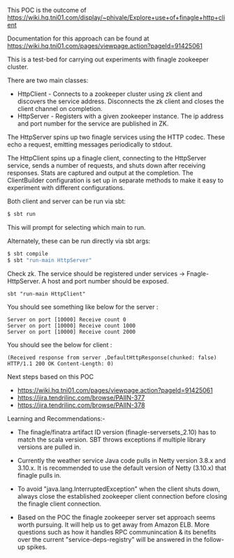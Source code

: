 This POC is the outcome of https://wiki.hq.tni01.com/display/~phivale/Explore+use+of+finagle+http+client

Documentation for this approach can be found at https://wiki.hq.tni01.com/pages/viewpage.action?pageId=91425061

This is a test-bed for carrying out experiments with finagle zookeeper cluster.

There are two main classes:
* HttpClient - Connects to a zookeeper cluster using zk client and discovers the service address. Disconnects the zk client and closes the client channel on completion.
* HttpServer - Registers with a given zookeeper instance. The ip address and port number for the service are published in ZK.

The HttpServer spins up two finagle services using the HTTP codec. These echo a request, emitting messages periodically to stdout.

The HttpClient spins up a finagle client, connecting to the HttpServer service, sends a number of requests, and shuts down after receiving responses.
Stats are captured and output at the completion. The ClientBuilder configuration is set up in separate methods to make it easy to experiment with different
configurations.

Both client and server can be run via sbt:
```sh
$ sbt run
```
This will prompt for selecting which main to run.

Alternately, these can be run directly via sbt args:
```sh
$ sbt compile
$ sbt "run-main HttpServer"
```

Check zk. The service should be registered under services -> Fnagle-HttpServer. A host and port number should be exposed.
```
sbt "run-main HttpClient"
```

You should see something like below for the server : 
```
Server on port [10000] Receive count 0
Server on port [10000] Receive count 1000
Server on port [10000] Receive count 2000
```

You should see the below for client :
```
(Received response from server ,DefaultHttpResponse(chunked: false)
HTTP/1.1 200 OK Content-Length: 0)
```

Next steps based on this POC
- https://wiki.hq.tni01.com/pages/viewpage.action?pageId=91425061
- https://jira.tendrilinc.com/browse/PAIIN-377
- https://jira.tendrilinc.com/browse/PAIIN-378


Learning and Recommendations:-
- The finagle/finatra artifact ID version (finagle-serversets_2.10) has to match the scala version. SBT throws exceptions if multiple library versions are pulled in.

- Currently the weather service Java code pulls in Netty version 3.8.x and 3.10.x. It is recommended to use the default version of Netty (3.10.x) that finagle pulls in.

- To avoid "java.lang.InterruptedException" when the client shuts down, always close the established zookeeper client connection before closing the finagle client connection.

- Based on the POC the finagle zookeeper server set approach seems worth pursuing. It will help us to get away from Amazon ELB. More questions such as how it handles RPC communincation & its benefits over the current "service-deps-registry" will be answered in the follow-up spikes.

